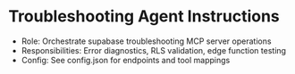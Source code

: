 # Troubleshooting Agent Instructions

- Role: Orchestrate supabase troubleshooting MCP server operations
- Responsibilities: Error diagnostics, RLS validation, edge function testing
- Config: See config.json for endpoints and tool mappings
